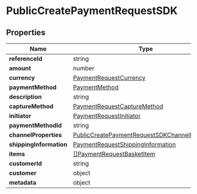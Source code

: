 # PublicCreatePaymentRequestSDK



## Properties

| Name | Type | Required | Description |
| ------------ | ------------- | ------------- | ------------- |
| **referenceId** | string |  |  |
**amount** | number |  |  |
**currency** | [PaymentRequestCurrency](PaymentRequestCurrency.md) | ✅ |  |
**paymentMethod** | [PaymentMethod](PaymentMethod.md) |  |  |
**description** | string |  |  |
**captureMethod** | [PaymentRequestCaptureMethod](PaymentRequestCaptureMethod.md) |  |  |
**initiator** | [PaymentRequestInitiator](PaymentRequestInitiator.md) |  |  |
**paymentMethodId** | string |  |  |
**channelProperties** | [PublicCreatePaymentRequestSDKChannelProperties](PublicCreatePaymentRequestSDKChannelProperties.md) |  |  |
**shippingInformation** | [PaymentRequestShippingInformation](PaymentRequestShippingInformation.md) |  |  |
**items** | [[]PaymentRequestBasketItem](PaymentRequestBasketItem.md) |  |  |
**customerId** | string |  |  |
**customer** | object |  |  |
**metadata** | object |  |  |



